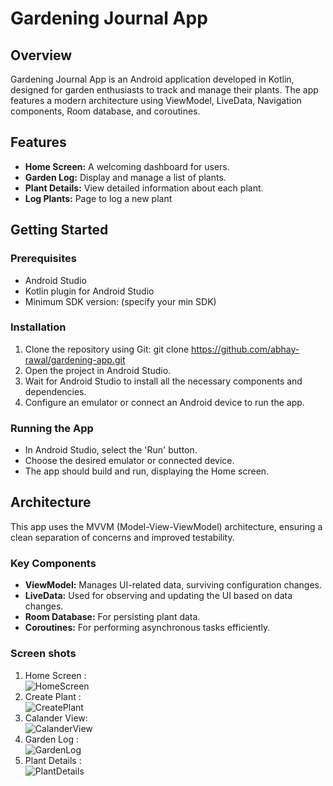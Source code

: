 # Gardening Journal App

## Overview
Gardening Journal App is an Android application developed in Kotlin, designed for garden enthusiasts to track and manage their plants. The app features a modern architecture using ViewModel, LiveData, Navigation components, Room database, and coroutines.

## Features
- **Home Screen:** A welcoming dashboard for users.
- **Garden Log:** Display and manage a list of plants.
- **Plant Details:** View detailed information about each plant.
- **Log Plants:** Page to log a new plant

## Getting Started

### Prerequisites
- Android Studio
- Kotlin plugin for Android Studio
- Minimum SDK version: (specify your min SDK)

### Installation
1. Clone the repository using Git: git clone https://github.com/abhay-rawal/gardening-app.git
2. Open the project in Android Studio.
3. Wait for Android Studio to install all the necessary components and dependencies.
4. Configure an emulator or connect an Android device to run the app.

### Running the App
- In Android Studio, select the 'Run' button.
- Choose the desired emulator or connected device.
- The app should build and run, displaying the Home screen.

## Architecture
This app uses the MVVM (Model-View-ViewModel) architecture, ensuring a clean separation of concerns and improved testability.

### Key Components
- **ViewModel:** Manages UI-related data, surviving configuration changes.
- **LiveData:** Used for observing and updating the UI based on data changes.
- **Room Database:** For persisting plant data.
- **Coroutines:** For performing asynchronous tasks efficiently.

### Screen shots
1. Home Screen : <br>
   ![HomeScreen](https://github.com/abhay-rawal/gardening-app/blob/main/app/src/main/res/drawable/Home.png) <br>
2. Create Plant : <br>
   ![CreatePlant](https://github.com/abhay-rawal/gardening-app/blob/main/app/src/main/res/drawable/CreatePlant.png) <br>
3. Calander View: <br>
   ![CalanderView](https://github.com/abhay-rawal/gardening-app/blob/main/app/src/main/res/drawable/CalanderView.png) <br>
4. Garden Log : <br>
   ![GardenLog](https://github.com/abhay-rawal/gardening-app/blob/main/app/src/main/res/drawable/GardenLog.png) <br>
5. Plant Details : <br>
   ![PlantDetails](https://github.com/abhay-rawal/gardening-app/blob/main/app/src/main/res/drawable/PlantDetails.png) <br>

  

